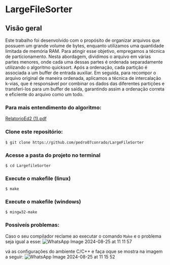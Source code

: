 # LargeFileSorter

## Visão geral 
 Este trabalho foi desenvolvido com o propósito de organizar arquivos que possuem um grande volume de bytes, enquanto utilizamos uma quantidade limitada de memória RAM. Para atingir esse objetivo, empregamos a técnica de particionamento. Nesta abordagem, dividimos o arquivo em várias partes menores, onde cada uma dessas partes é ordenada separadamente utilizando o algoritmo quicksort. Após a ordenação, cada partição é associada a um buffer de entrada auxiliar. Em seguida, para recompor o arquivo original de maneira ordenada, aplicamos a técnica de intercalação k-vias, que é responsável por combinar os dados das diferentes partições e transferi-los para um buffer de saída, garantindo assim a ordenação correta e eficiente do arquivo como um todo.

### Para mais entendimento do algoritmo:
[RelatorioEd2 (1).pdf](https://github.com/user-attachments/files/16740638/RelatorioEd2.1.pdf)


### Clone este repositório: 
```
$ git clone https://github.com/pedro07conrado/LargeFileSorter
```

### Acesse a pasta do projeto no terminal
```
$ cd LargefileSorter
```
### Execute o makefile (linux)
```
$ make
```

### Execute o makefile (windows)
```
$ mingw32-make
```

### Possiveís problemas: 
Caso o seu compilador reclame ao executar o comando `Make` e o problema seja igual a esse: 
![WhatsApp Image 2024-08-25 at 11 11 57](https://github.com/user-attachments/assets/1a83e128-eeb4-464b-ba8a-05d0977cec01)

vá as configurações do ambiente C/C++ e faça oque se mostra na imagem a seguir:
![WhatsApp Image 2024-08-25 at 11 15 52](https://github.com/user-attachments/assets/be4466cb-60f2-4664-8357-cd91db51a6fc)


